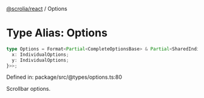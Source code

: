 [@scrolia/react](../README.md) / Options

# Type Alias: Options

```ts
type Options = Format<Partial<CompleteOptionsBase> & Partial<SharedIndividualOptions> & Partial<{
  x: IndividualOptions;
  y: IndividualOptions;
}>>;
```

Defined in: package/src/@types/options.ts:80

Scrollbar options.
